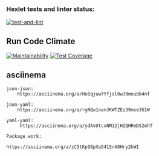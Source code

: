 ### Hexlet tests and linter status:

[![test-and-lint](https://github.com/ilya00310/backend-project-46/actions/workflows/test.yaml/badge.svg)](https://github.com/ilya00310/backend-project-46/actions/workflows/test.yaml)

## Run Code Climate

[![Maintainability](https://api.codeclimate.com/v1/badges/4e04e4ca62f9298e7e56/maintainability)](https://codeclimate.com/github/ilya00310/backend-project-46/maintainability)
[![Test Coverage](https://api.codeclimate.com/v1/badges/4e04e4ca62f9298e7e56/test_coverage)](https://codeclimate.com/github/ilya00310/backend-project-46/test_coverage)

## asciinema

```
json-json:
    https://asciinema.org/a/HoSqjuw7Yfjsl0wJ9meubb4nf
```

```
json-yaml:
    https://asciinema.org/a/rgNQu1nanJKWTZEi39mse3G1W
```

```
yaml-yaml:
     https://asciinema.org/a/ydAvUtcvNM12jH2QHRmDS2mhT
```

```
Package work:

https://asciinema.org/a/zC5tKp98pXu5415rA8Hry2kW1
```
